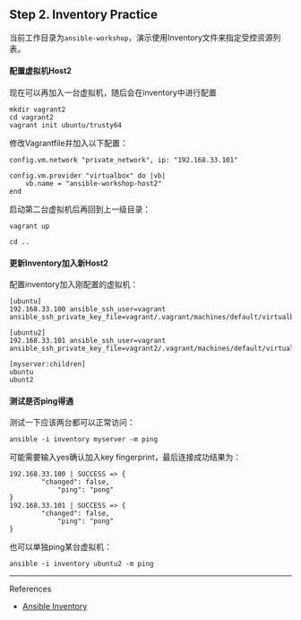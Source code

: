 ## Step 2. Inventory Practice
当前工作目录为`ansible-workshop`，演示使用Inventory文件来指定受控资源列表。

#### 配置虚拟机Host2
现在可以再加入一台虚拟机，随后会在inventory中进行配置
```
mkdir vagrant2
cd vagrant2
vagrant init ubuntu/trusty64
```

修改Vagrantfile并加入以下配置：
```
config.vm.network "private_network", ip: "192.168.33.101"

config.vm.provider "virtualbox" do |vb|
    vb.name = "ansible-workshop-host2"
end
```

启动第二台虚拟机后再回到上一级目录：
```
vagrant up

cd ..
```

#### 更新Inventory加入新Host2
配置inventory加入刚配置的虚拟机：
```
[ubuntu]
192.168.33.100 ansible_ssh_user=vagrant ansible_ssh_private_key_file=vagrant/.vagrant/machines/default/virtualbox/private_key

[ubuntu2]
192.168.33.101 ansible_ssh_user=vagrant ansible_ssh_private_key_file=vagrant2/.vagrant/machines/default/virtualbox/private_key

[myserver:children]
ubuntu
ubunt2
```

#### 测试是否ping得通
测试一下应该两台都可以正常访问：
```
ansible -i inventory myserver -m ping
```

可能需要输入yes确认加入key fingerprint，最后连接成功结果为：
```
192.168.33.100 | SUCCESS => {
        "changed": false,
            "ping": "pong"
}
192.168.33.101 | SUCCESS => {
        "changed": false,
            "ping": "pong"
}
```

也可以单独ping某台虚拟机：
```
ansible -i inventory ubuntu2 -m ping
```

----
References

* [Ansible Inventory](http://docs.ansible.com/ansible/intro_inventory.html)

